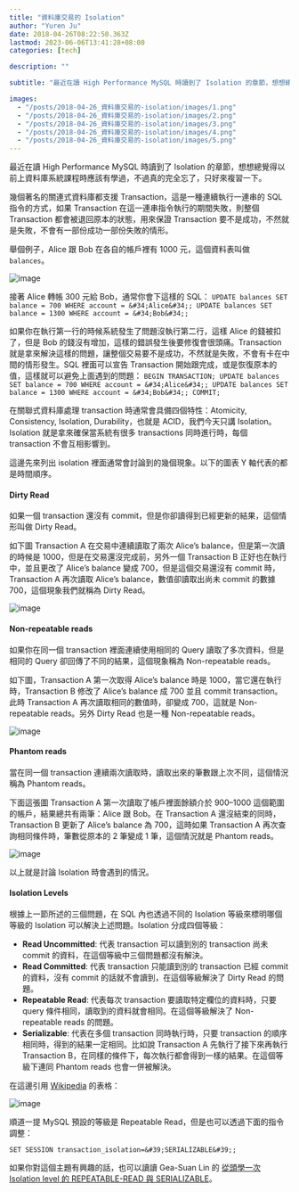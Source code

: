 ```yaml
---
title: "資料庫交易的 Isolation"
author: "Yuren Ju"
date: 2018-04-26T08:22:50.363Z
lastmod: 2023-06-06T13:41:28+08:00
categories: [tech]

description: ""

subtitle: "最近在讀 High Performance MySQL 時讀到了 Isolation 的章節，想想總覺得以前上資料庫系統課程時應該有學過，不過真的完全忘了，只好來複習一下。"

images:
  - "/posts/2018-04-26_資料庫交易的-isolation/images/1.png"
  - "/posts/2018-04-26_資料庫交易的-isolation/images/2.png"
  - "/posts/2018-04-26_資料庫交易的-isolation/images/3.png"
  - "/posts/2018-04-26_資料庫交易的-isolation/images/4.png"
  - "/posts/2018-04-26_資料庫交易的-isolation/images/5.png"
---
```


最近在讀 High Performance MySQL 時讀到了 Isolation 的章節，想想總覺得以前上資料庫系統課程時應該有學過，不過真的完全忘了，只好來複習一下。

幾個著名的關連式資料庫都支援 Transaction，這是一種連續執行一連串的 SQL 指令的方式，如果 Transaction 在這一連串指令執行的期間失敗，則整個 Transaction 都會被退回原本的狀態，用來保證 Transaction 要不是成功，不然就是失敗，不會有一部份成功一部份失敗的情形。

舉個例子，Alice 跟 Bob 在各自的帳戶裡有 1000 元，這個資料表叫做 `balances`。

![image](/posts/2018-04-26_資料庫交易的-isolation/images/1.png#layoutTextWidth)

接著 Alice 轉帳 300 元給 Bob，通常你會下這樣的 SQL：
`UPDATE balances SET balance = 700 WHERE account = &#34;Alice&#34;;
UPDATE balances SET balance = 1300 WHERE account = &#34;Bob&#34;; `

如果你在執行第一行的時候系統發生了問題沒執行第二行，這樣 Alice 的錢被扣了，但是 Bob 的錢沒有增加，這樣的錯誤發生後要修復會很頭痛。Transaction 就是拿來解決這樣的問題，讓整個交易要不是成功，不然就是失敗，不會有卡在中間的情形發生。SQL 裡面可以宣告 Transaction 開始跟完成，或是恢復原本的值，這樣就可以避免上面遇到的問題：
`BEGIN TRANSACTION;
UPDATE balances SET balance = 700 WHERE account = &#34;Alice&#34;;
UPDATE balances SET balance = 1300 WHERE account = &#34;Bob&#34;;
COMMIT;`

在關聯式資料庫處理 transaction 時通常會具備四個特性：Atomicity, Consistency, Isolation, Durability，也就是 ACID，我們今天只講 Isolation。Isolation 就是拿來確保當系統有很多 transactions 同時進行時，每個 transaction 不會互相影響到。

這邊先來列出 isolation 裡面通常會討論到的幾個現象。以下的圖表 Y 軸代表的都是時間順序。

#### Dirty Read

如果一個 transaction 還沒有 commit，但是你卻讀得到已經更新的結果，這個情形叫做 Dirty Read。

如下圖 Transaction A 在交易中連續讀取了兩次 Alice’s balance，但是第一次讀的時候是 1000，但是在交易還沒完成前，另外一個 Transaction B 正好也在執行中，並且更改了 Alice’s balance 變成 700，但是這個交易還沒有 commit 時，Transaction A 再次讀取 Alice’s balance，數值卻讀取出尚未 commit 的數據 700，這個現象我們就稱為 Dirty Read。

![image](/posts/2018-04-26_資料庫交易的-isolation/images/2.png#layoutTextWidth)

#### Non-repeatable reads

如果你在同一個 transaction 裡面連續使用相同的 Query 讀取了多次資料，但是相同的 Query 卻回傳了不同的結果，這個現象稱為 Non-repeatable reads。

如下圖，Transaction A 第一次取得 Alice’s balance 時是 1000，當它還在執行時，Transaction B 修改了 Alice’s balance 成 700 並且 commit transaction。此時 Transaction A 再次讀取相同的數值時，卻變成 700，這就是 Non-repeatable reads。另外 Dirty Read 也是一種 Non-repeatable reads。

![image](/posts/2018-04-26_資料庫交易的-isolation/images/3.png#layoutTextWidth)

#### Phantom reads

當在同一個 transaction 連續兩次讀取時，讀取出來的筆數跟上次不同，這個情況稱為 Phantom reads。

下面這張圖 Transaction A 第一次讀取了帳戶裡面餘額介於 900–1000 這個範圍的帳戶，結果總共有兩筆：Alice 跟 Bob。在 Transaction A 還沒結束的同時，Transaction B 更新了 Alice’s balance 為 700，這時如果 Transaction A 再次查詢相同條件時，筆數從原本的 2 筆變成 1 筆，這個情況就是 Phantom reads。

![image](/posts/2018-04-26_資料庫交易的-isolation/images/4.png#layoutTextWidth)

以上就是討論 Isolation 時會遇到的情況。

#### Isolation Levels

根據上一節所述的三個問題，在 SQL 內也透過不同的 Isolation 等級來標明哪個等級的 Isolation 可以解決上述問題。Isolation 分成四個等級：

- **Read Uncommitted**: 代表 transaction 可以讀到別的 transaction 尚未 commit 的資料，在這個等級中三個問題都沒有解決。
- **Read Committed**: 代表 transaction 只能讀到別的 transaction 已經 commit 的資料，沒有 commit 的話就不會讀到，在這個等級解決了 Dirty Read 的問題。
- **Repeatable Read**: 代表每次 transaction 要讀取特定欄位的資料時，只要 query 條件相同，讀取到的資料就會相同。在這個等級解決了 Non-repeatable reads 的問題。
- **Serializable**: 代表在多個 transaction 同時執行時，只要 transaction 的順序相同時，得到的結果一定相同。比如說 Transaction A 先執行了接下來再執行 Transaction B，在同樣的條件下，每次執行都會得到一樣的結果。在這個等級下連同 Phantom reads 也會一併被解決。

在這邊引用 [Wikipedia](https://en.wikipedia.org/wiki/Isolation_%28database_systems%29#Isolation_levels_vs_read_phenomena) 的表格：

![image](/posts/2018-04-26_資料庫交易的-isolation/images/5.png#layoutTextWidth)

順道一提 MySQL 預設的等級是 Repeatable Read，但是也可以透過下面的指令調整：
```
SET SESSION transaction_isolation=&#39;SERIALIZABLE&#39;;
```

如果你對這個主題有興趣的話，也可以讀讀 Gea-Suan Lin 的 [從頭學一次 Isolation level 的 REPEATABLE-READ 與 SERIALIZABLE](https://blog.gslin.org/archives/2015/09/18/5989/%E5%BE%9E%E9%A0%AD%E5%AD%B8%E4%B8%80%E6%AC%A1-isolation-level-%E7%9A%84-repeatable-read-%E8%88%87-serializable/)。
